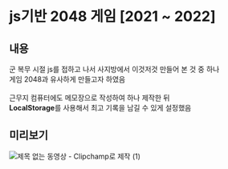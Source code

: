 <h1>js기반 2048 게임 [2021 ~ 2022]</h1>

<h2>내용</h2>
군 복무 시절 js를 접하고 나서 사지방에서 이것저것 만들어 본 것 중 하나<br>
게임 2048과 유사하게 만들고자 하였음<br>
<br>
근무지 컴퓨터에도 메모장으로 작성하여 하나 제작한 뒤<br>
<strong>LocalStorage</strong>를 사용해서 최고 기록을 남길 수 있게 설정했음<br>

<h2>미리보기</h2>

![제목 없는 동영상 - Clipchamp로 제작 (1)](https://github.com/user-attachments/assets/d4a2866c-5930-4d71-b14c-a113b486bb95)
